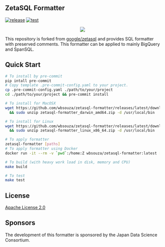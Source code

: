 ## ZetaSQL Formatter

[![release](https://github.com/wbsouza/zetasql-formatter/workflows/release/badge.svg?event=create)](https://github.com/wbsouza/zetasql-formatter/actions?query=event%3Acreate+workflow%3Arelease+)
[![test](https://github.com/wbsouza/zetasql-formatter/workflows/test/badge.svg?branch=formatter)](https://github.com/wbsouza/zetasql-formatter/actions?query=branch%3Aformatter+workflow%3Atest+)

<p align="center">
  <img src="./docs/changes.png">
</p>

This repository is forked from [google/zetasql](https://github.com/google/zetasql) and provides SQL formatter with preserved comments. This formatter can be applied to mainly BigQuery and SpanSQL.

## Quick Start

```bash
# To install by pre-commit
pip intall pre-commit
# Copy template .pre-commit-config.yaml to your project.
cp .pre-commit-config.yaml ./path/to/your/project
cd ./path/to/your/project && pre-commit install
```

```bash
# To install for MacOSX
wget https://github.com/wbsouza/zetasql-formatter/releases/latest/download/zetasql-formatter_darwin_amd64.zip \
  && sudo unzip zetasql-formatter_darwin_amd64.zip -d /usr/local/bin
```

```bash
# To install for Linux
wget https://github.com/wbsouza/zetasql-formatter/releases/latest/download/zetasql-formatter_linux_x86_64.zip \
  && sudo unzip zetasql-formatter_linux_x86_64.zip -d /usr/local/bin
```

```bash
# To apply formatter
zetasql-formatter [paths]
# To apply formatter using Docker
docker run -it --rm -v `pwd`:/home:Z wbsouza/zetasql-formatter:latest [paths]
```

```bash
# To build (with heavy work load in disk, memory and CPU)
make build

# To test
make test
```

## License

[Apache License 2.0](LICENSE)

## Sponsors

The development of this formatter is sponsored by the Japan Data Science Consortium.
